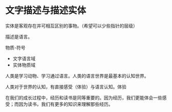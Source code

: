 # 文字描述与描述实体

实体是客观存在并可相互区别的事物。（希望可以少些指针的层级）

描述是语言。

物质-符号

- 文字语言域
- 实体物质域

人类是学习动物、学习通过语言。人类的语言世界是最基本的认知世界。

人类对于世界的认知，有直接感受（体验）与语言认知。体验

在我们的成长过程中，经历和读书是同等重要的。因为经历，我们更能体会一些感受；而因为读书，我们有更多的知识来理解那些经历。
